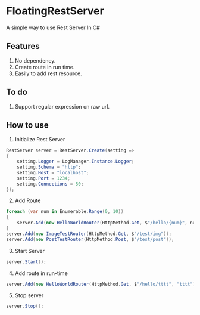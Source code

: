 # FloatingRestServer
A simple way to use Rest Server In C#

## Features

1. No dependency.
2. Create route in run time.
3. Easily to add rest resource.

## To do 

1. Support regular expression on raw url.

## How to use

1. Initialize Rest Server
~~~C#
RestServer server = RestServer.Create(setting =>
{
    setting.Logger = LogManager.Instance.Logger;
    setting.Schema = "http";
    setting.Host = "localhost";
    setting.Port = 1234;
    setting.Connections = 50;
});
~~~

2. Add Route
~~~C#
foreach (var num in Enumerable.Range(0, 10))
{
    server.Add(new HelloWorldRouter(HttpMethod.Get, $"/hello/{num}", num.ToString()));
}
server.Add(new ImageTestRouter(HttpMethod.Get, $"/test/img"));
server.Add(new PostTestRouter(HttpMethod.Post, $"/test/post"));
~~~

3. Start Server
~~~C#
server.Start();
~~~

4. Add route in run-time
~~~C#
server.Add(new HelloWorldRouter(HttpMethod.Get, $"/hello/tttt", "tttt"));
~~~

5. Stop server
~~~C#
server.Stop();
~~~

